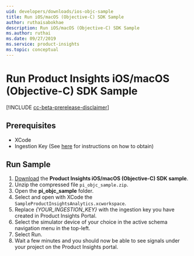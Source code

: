 ```yaml
---
uid: developers/downloads/ios-objc-sample
title: Run iOS/macOS (Objective-C) SDK Sample
author: ruthaisabokhae
description: Run iOS/macOS (Objective-C) SDK Sample
ms.author: ruthai
ms.date: 09/27/2019
ms.service: product-insights
ms.topic: conceptual
---
```


# Run Product Insights iOS/macOS (Objective-C) SDK Sample
[!INCLUDE [cc-beta-prerelease-disclaimer]( includes/cc-beta-prerelease-disclaimer.md)]
## Prerequisites
- XCode
- Ingestion Key (See [here](ios-objc.md) for instructions on how to obtain)

## Run Sample
1. [Download](https://download.pi.dynamics.com/sdk/ProductInsightsSamples/pi_objc_sample.zip) the **Product Insights iOS/macOS (Objective-C) SDK sample**.
2. Unzip the compressed file `pi_objc_sample.zip`.
3. Open the **pi_objc_sample** folder.
4. Select and open with XCode the `SampleProductInsightsAnalytics.xcworkspace`.
5. Replace *{YOUR_INGESTION_KEY}* with the ingestion key you have created in Product Insights Portal.
6. Select the simulator device of your choice in the active schema navigation menu in the top-left.
7. Select Run.
8. Wait a few minutes and you should now be able to see signals under your project on the Product Insights portal.
